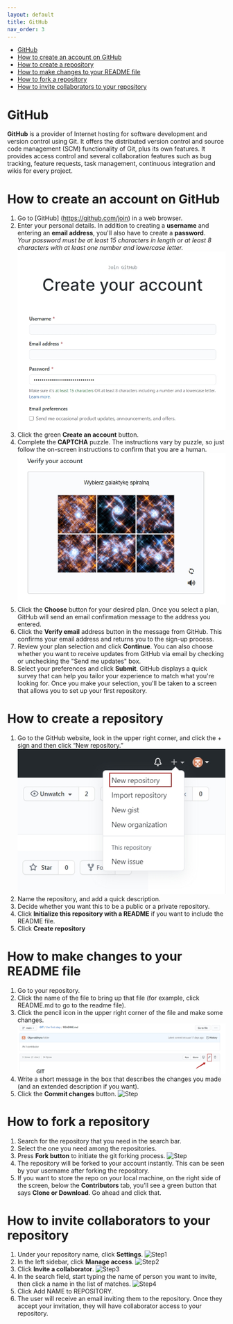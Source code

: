 ```yaml
---
layout: default
title: GitHub
nav_order: 3
---
```

- [GitHub](#github)
- [How to create an account on GitHub](#how-to-create-an-account-on-github)
- [How to create a repository](#how-to-create-a-repository)
- [How to make changes to your README file](#how-to-make-changes-to-your-readme-file)
- [How to fork a repository](#how-to-fork-a-repository)
- [How to invite collaborators to your repository](#how-to-invite-collaborators-to-your-repository)

GitHub
=========

**GitHub** is a provider of Internet hosting for software development and version control using Git. It offers the distributed version control and source code management (SCM) functionality of Git, plus its own features. It provides access control and several collaboration features such as bug tracking, feature requests, task management, continuous integration and wikis for every project.

# How to create an account on GitHub  
1. Go to [GitHub] (https://github.com/join) in a web browser.
2. Enter your personal details. In addition to creating a **username** and entering an **email address**, you'll also have to create a **password**.  
*Your password must be at least 15 characters in length or at least 8 characters with at least one number and lowercase letter.*  
![Step](./assets/images/GH9.jpg)
1. Click the green **Create an account** button.
2. Complete the **CAPTCHA** puzzle. The instructions vary by puzzle, so just follow the on-screen instructions to confirm that you are a human.
![Step](./assets/images/GH10.jpg)
1. Click the **Choose** button for your desired plan. Once you select a plan, GitHub will send an email confirmation message to the address you entered.
2. Click the **Verify email** address button in the message from GitHub. This confirms your email address and returns you to the sign-up process.
3. Review your plan selection and click **Continue**. You can also choose whether you want to receive updates from GitHub via email by checking or unchecking the "Send me updates" box.
4. Select your preferences and click **Submit**. GitHub displays a quick survey that can help you tailor your experience to match what you're looking for. Once you make your selection, you'll be taken to a screen that allows you to set up your first repository.

# How to create a repository  
1. Go to the GitHub website, look in the upper right corner, and click the + sign and then click “New repository.”
![Step](./assets/images/GH8.jpg)
1. Name the repository, and add a quick description.
2. Decide whether you want this to be a public or a private repository.
3. Click **Initialize this repository with a README** if you want to include the README file. 
4. Click **Create repository**  

# How to make changes to your README file  
1. Go to your repository.
2. Click the name of the file to bring up that file (for example, click README.md to go to the readme file).
3. Click the pencil icon in the upper right corner of the file and make some changes.
![Step](./assets/images/GH6.jpg)
1. Write a short message in the box that describes the changes you made (and an extended description if you want).
2. Click the **Commit changes** button.
![Step](./images/GH/GH7.jpg)

# How to fork a repository  

1. Search for the repository that you need
 in the search bar.
2. Select the one you need among the repositories.
3. Press **Fork button** to initiate the git forking process.
![Step](./images/GH/GH5.jpg)
4. The repository will be forked to your account instantly. This can be seen by your username after forking the repository.
5. If you want to store the repo on your local machine, on the right side of the screen, below the **Contributors** tab, you’ll see a green button that says **Clone or Download**. Go ahead and click that.  

# How to invite collaborators to your repository  
1. Under your repository name, click **Settings**.
![Step1](./images/GH/GH1.jpg)
2. In the left sidebar, click **Manage access**.
![Step2](./images/GH/GH2.jpg)
3. Click **Invite a collaborator**.
![Step3](./images/GH/GH3.jpg)
4. In the search field, start typing the name of person you want to invite, then click a name in the list of matches.
![Step4](./images/GH/GH4.jpg)
5. Click Add NAME to REPOSITORY.
6. The user will receive an email inviting them to the repository. Once they accept your invitation, they will have collaborator access to your repository.